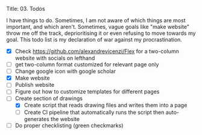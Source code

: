 Title: 03. Todos
<!-- Date:  -->
<!-- Modified: 2010-12-05 19:30 -->
<!-- Category: Base -->
<!-- Tags: pelican, publishing -->
<!-- Slug: my-super-post1 -->
<!-- Authors: Alexis Metaireau, Conan Doyle -->

I have things to do. Sometimes, I am not aware of which things are most important, and which aren't. Sometimes, vague goals like "make website" throw me off the track, deprioritising it or even refusing to move towards my goal. This todo list is my declaration of war against my procrastination.

- [x] Check https://github.com/alexandrevicenzi/Flex for a two-column website with socials on lefthand
- [ ] get two-column format customized for relevant page only 
- [ ] Change google icon with google scholar
- [x] Make website
- [ ] Publish website
- [ ] Figure out how to customize templates for different pages
- [ ] Create section of drawings
    - [x] Create script that reads drawing files and writes them into a page
    - [ ] Create CI pipeline that automatically runs the script then auto-generates the website
- [ ] Do proper checklisting (green checkmarks)